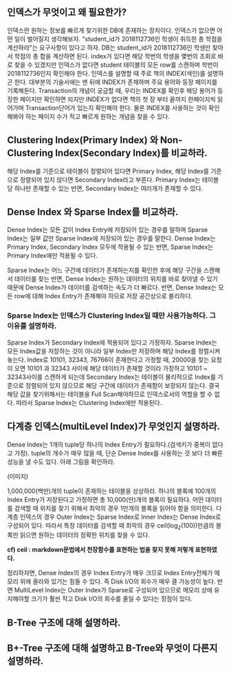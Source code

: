 ## 인덱스가 무엇이고 왜 필요한가?
인덱스란 원하는 정보를 빠르게 찾기위한 DB에 존재하는 장치이다.
인덱스가 없으면 어떤 일이 벌어질지 생각해보자. "student_id가 2018112736인 학생이 취득한 총 학점을 계산하라"는 요구사항이 있다고 하자.
DB는 student_id가 2018112736인 학생만 찾아서 학점의 총 합을 계산하면 된다. index가 있다면 해당 학번의 학생을 몇번의 조회로 바로 찾을 수 있겠지만
인덱스가 없다면 student 테이블의 모든 row를 스캔하며 학번이 2018112736인지 확인해야 한다.
인덱스를 설명할 때 주로 책의 INDEX(색인)를 설명하곤 한다. 대부분의 기술서에는 맨 뒤에 INDEX가 존재하며 주요 용어와 등장 페이지를 기록해둔다. Transaction의 개념이
궁금할 때, 우리는 INDEX를 확인후 해당 용어가 등장한 페이지만 확인하면 되지만 INDEX가 없다면 책의 첫 장 부터 끝까지 한페이지씩 읽어가며 Transaction단어가 있는지
확인해야 한다. 물론 INDEX를 사용하는 것이 확인해봐야 하는 페이지 수가 적고 빠르게 원하는 개념을 찾을 수 있다.

## Clustering Index(Primary Index) 와 Non-Clustering Index(Secondary Index)를 비교하라.
해당 Index를 기준으로 테이블이 정렬되어 있다면 Primary Index, 해당 Index를 기준으로 정렬되어 있지 않다면 Secondary Index라고 부른다.
Primary Index는 테이블당 하나만 존재할 수 있는 반면, Secondary Index는 여러개가 존재할 수 있다.

## Dense Index 와 Sparse Index를 비교하라.
Dense Index는 모든 값이 Index Entry에 저장되어 있는 경우를 말하며 Sparse Index는 일부 값만 Sparse Index에 저장되어 있는 경우를 말한다.
Dense Index는 Primary Index, Secondary Index 모두에 적용될 수 있는 반면, Sparse Index는 Primary Index에만 적용될 수 있다.

Sparse Index는 어느 구간에 데이터가 존재하는지를 확인한 후에 해당 구간을 스캔해서 데이터를 찾는 반면, Dense Index는 원하는 데이터의 위치를 바로 찾아낼 수 있기 때문에
Dense Index가 데이터를 검색하는 속도가 더 빠르다. 반면, Dense Index는 모든 row에 대해 Index Entry가 존재해야 하므로 저장 공간상으로 불리하다.

### Sparse Index는 인덱스가 Clustering Index일 때만 사용가능하다. 그 이유를 설명하라.
Sparse Index가 Secondary Index에 적용되어 있다고 가정하자. Sparse Index는 모든 Index값을 저장하는 것이 아니라 일부 Index만 저장하며 해당 Index를 정렬시켜 놓는다.
Index로 10101, 32343, 76766이 존재한다고 가정할 때, 20000을 찾는 요청이 오면 10101 과 32343 사이에 해당 데이터가 존재할 것이라 가정하고 10101 ~ 32343사이를 스캔하게 되는데
Secondary Index는 테이블이 물리적으로 Index를 기준으로 정렬되어 있지 않으므로 해당 구간에 데이터가 존재함이 보장되지 않는다. 결국 해당 값을 찾기위해서는
테이블을 Full Scan해야하므로 인덱스로서의 역할을 할 수 없다. 따라서 Sparse Index는 Clustering Index에만 적용된다.

## 다계층 인덱스(multiLevel Index)가 무엇인지 설명하라.
Dense Index는 1개의 tuple당 하나의 Index Entry가 필요하다.(검색키가 중복이 없다고 가정). tuple의 개수가 매우 많을 때, 단순 Dense Index를 사용하는 것 보다 더 빠른 성능을 낼 수도 있다.
아래 그림을 확인하라.

(이미지)

1,000,000(백만)개의 tuple이 존재하는 테이블을 상상하라. 하나의 블록에 100개의 Index Entry가 저장된다고 가정하면 총 10,000(만)개의 블록이 필요하다. 어떤 데이터를 검색할 때
위치를 찾기 위해서 최악의 경우 1만개의 블록을 읽어야 함을 의미한다. 다계층 인덱스의 경우 Outer Index는 Sparse Index로 Inner Index는 Dense Index로 구성되어 있다. 따라서 
특정 데이터를 검색할 때 최악의 경우 ceil($\log_{2}{(100)}$)만큼의 블록만 읽으면 원하는 데이터의 정확한 위치를 찾을 수 있다.

**cf) ceil : markdown문법에서 천장함수를 표현하는 법을 찾지 못해 저렇게 표현하였다.**

정리하자면, Dense Index의 경우 Index Entry가 매우 크므로 Index Entry전체가 메모리 위에 올라와 있기는 힘들 수 있다. 즉 Disk I/O의 회수가 매우 클 가능성이 높다. 반면 MultiLevel Index는
Outer Index가 Sparse로 구성되어 있으므로 메모리 상에 유지해야할 크기가 훨씬 작고 Disk I/O의 회수를 줄일 수 있다는 장점이 있다.

## B-Tree 구조에 대해 설명하라.

## B+-Tree 구조에 대해 설명하고 B-Tree와 무엇이 다른지 설명하라.
